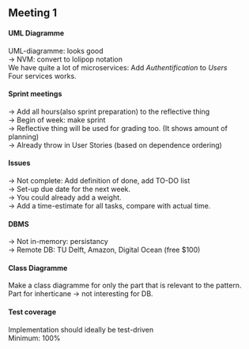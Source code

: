 ## Meeting 1

#### UML Diagramme
UML-diagramme: looks good\
-> NVM: convert to lolipop notation\
We have quite a lot of microservices: Add _Authentification_ to _Users_ \
Four services works.

#### Sprint meetings
-> Add all hours(also sprint preparation) to the reflective thing \
-> Begin of week: make sprint \
-> Reflective thing will be used for grading too. (It shows amount of planning) \
-> Already throw in User Stories (based on dependence ordering) 

#### Issues
-> Not complete: Add definition of done, add TO-DO list \
-> Set-up due date for the next week. \
-> You could already add a weight. \
-> Add a time-estimate for all tasks, compare with actual time.

#### DBMS
-> Not in-memory: persistancy \
-> Remote DB: TU Delft, Amazon, Digital Ocean (free $100) 

#### Class Diagramme
Make a class diagramme for only the part that is relevant to the pattern. \
Part for inherticane -> not interesting for DB. 

#### Test coverage
Implementation should ideally be test-driven \
Minimum: 100% 

